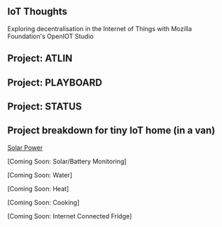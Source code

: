 ## IoT Thoughts

Exploring decentralisation in the Internet of Things with Mozilla Foundation's OpenIOT Studio

## Project: ATLIN

## Project: PLAYBOARD

## Project: STATUS

## Project breakdown for tiny IoT home (in a van)

[Solar Power](solar.md)

[Coming Soon: Solar/Battery Monitoring]

[Coming Soon: Water]

[Coming Soon: Heat]

[Coming Soon: Cooking]

[Coming Soon: Internet Connected Fridge]
